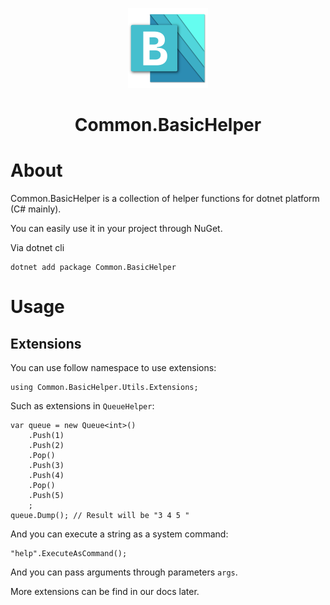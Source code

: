 ﻿<p align="center">
  <a href="#" target="_blank" rel="noopener noreferrer">
    <img width="128" src="https://raw.githubusercontent.com/Crequency/Common.BasicHelper/main/Common.BasicHelper/icon.png" alt="Common.BasicHelper Logo">
  </a>
</p>

<h1 align="center">Common.BasicHelper</h1>

# About

Common.BasicHelper is a collection of helper functions for dotnet platform (C# mainly).

You can easily use it in your project through NuGet.

Via dotnet cli

```shell
dotnet add package Common.BasicHelper
```

# Usage

## Extensions

You can use follow namespace to use extensions:

```CSharp
using Common.BasicHelper.Utils.Extensions;
```

Such as extensions in `QueueHelper`:

```CSharp
var queue = new Queue<int>()
    .Push(1)
    .Push(2)
    .Pop()
    .Push(3)
    .Push(4)
    .Pop()
    .Push(5)
    ;
queue.Dump(); // Result will be "3 4 5 "
```

And you can execute a string as a system command:

```CSharp
"help".ExecuteAsCommand();
```

And you can pass arguments through parameters `args`.

More extensions can be find in our docs later.




